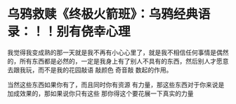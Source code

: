 # 乌鸦救赎《终极火箭班》：乌鸦经典语录：！！别有侥幸心理

我觉得我变成熟的那一天就是我不再有小心心里了，就是我不相信任何事情是偶然的，所有东西都是必然的，一定是我身上有了别人不具有的东西，然后别人才愿意去跟我玩，而不是我的花园敲语 敲颜色 奇音敲 数起的作用。

当然这些东西如果你有了，而且同时你有资源 有力量，那这些东西对于你来说是加成效果的，那如果说你只有这些 那你得这个要花展一下真实的力量